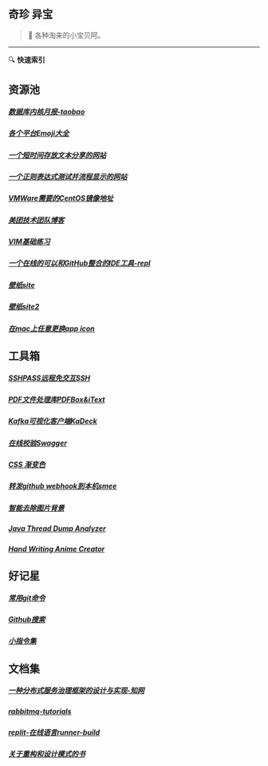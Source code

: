 ## 奇珍 异宝

> :white_flower: 各种淘来的小宝贝阿。 
-----
:mag: **快速索引**
## 资源池

##### [数据库内核月报-taobao](http://mysql.taobao.org/monthly/)
##### [各个平台Emoji大全](https://emojipedia.org/)
##### [一个短时间存放文本分享的网站](https://paste.ubuntu.com/)
##### [一个正则表达式测试并流程显示的网站](https://regexper.com/)
##### [VMWare需要的CentOS镜像地址](http://archive.kernel.org/centos-vault/)
##### [美团技术团队博客](https://tech.meituan.com/)
##### [VIM基础练习](https://www.openvim.com/sandbox.html)
##### [一个在线的可以和GitHub整合的IDE工具-repl](https://repl.it/)
##### [壁纸site](https://bz.zzzmh.cn/)
##### [壁纸site2](https://wallhaven.cc/)
##### [在mac上任意更换app icon](https://appleinsider.com/articles/21/01/06/how-to-change-app-icons-on-macos)

## 工具箱

##### [SSHPASS远程免交互SSH](treasure/docs/SSHPASS.md)
##### [PDF文件处理库PDFBox&iText](treasure/index)
##### [Kafka可视化客户端KaDeck](https://www.getkadeck.com/#/)
##### [在线校验Swagger](https://apitools.dev/swagger-parser/online/)
##### [CSS 渐变色](https://color.oulu.me/)
##### [转发github webhook到本机smee](https://smee.io/)
##### [智能去除图片背景](https://www.remove.bg/zh/)
##### [Java Thread Dump Analyzer](https://fastthread.io/ft-index.jsp)
##### [Hand Writing Anime Creator](https://readme-typing-svg.demolab.com/demo/)

## 好记星

##### [常用git命令](treasure/docs/常用git命令.md)
##### [Github搜索](treasure/docs/Github搜索.md)
##### [小指令集](treasure/docs/小指令集.md)

## 文档集
##### [一种分布式服务治理框架的设计与实现-知网](https://kns.cnki.net/kcms/detail/detail.aspx?dbcode=CMFD&dbname=CMFD201701&filename=1016119555.nh)
##### [rabbitmq-tutorials](https://www.rabbitmq.com/tutorials/tutorial-four-python.html)
##### [replit-在线语言runner-build](https://replit.com/languages)
##### [关于重构和设计模式的书](https://refactoringguru.cn/)





